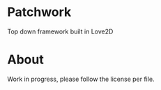 # Patchwork
 Top down framework built in Love2D

# About
 Work in progress, please follow the license per file.
